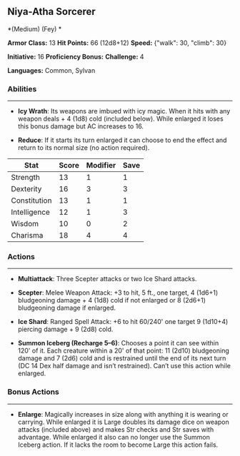 ## Niya-Atha Sorcerer
*(Medium) (Fey) *

**Armor Class:** 13
**Hit Points:** 66 (12d8+12)
**Speed:** {"walk": 30, "climb": 30}

**Initiative:** 16
**Proficiency Bonus:**
**Challenge:** 4

**Languages:** Common, Sylvan

### Abilities
 --- 
- **Icy Wrath**: Its weapons are imbued with icy magic. When it hits with any weapon deals + 4 (1d8) cold (included below). While enlarged it loses this bonus damage but AC increases to 16.

- **Reduce**: If it starts its turn enlarged it can choose to end the effect and return to its normal size (no action required).



| Stat | Score | Modifier | Save |
| ---- | ---- | ---- | ---- |
| Strength | 13 | 1 | 1 |
| Dexterity | 16 | 3 | 3 |
| Constitution | 13 | 1 | 1 |
| Intelligence | 12 | 1 | 3 |
| Wisdom | 10 | 0 | 2 |
| Charisma | 18 | 4 | 4 |

### Actions
 --- 
- **Multiattack**: Three Scepter attacks or two Ice Shard attacks.

- **Scepter**: Melee Weapon Attack: +3 to hit, 5 ft., one target, 4 (1d6+1) bludgeoning damage + 4 (1d8) cold if not enlarged or 8 (2d6+1) bludgeoning damage if enlarged.

- **Ice Shard**: Ranged Spell Attack: +6 to hit 60/240' one target 9 (1d10+4) piercing damage + 9 (2d8) cold.

- **Summon Iceberg (Recharge 5–6)**: Chooses a point it can see within 120' of it. Each creature within a 20' of that point: 11 (2d10) bludgeoning damage and 7 (2d6) cold and is restrained until the end of its next turn (DC 14 Dex half damage and isn’t restrained). Can’t use this action while enlarged.

### Bonus Actions
 --- 
- **Enlarge**: Magically increases in size along with anything it is wearing or carrying. While enlarged it is Large doubles its damage dice on weapon attacks (included above) and makes Str checks and Str saves with advantage. While enlarged it also can no longer use the Summon Iceberg action. If it lacks the room to become Large this action fails.

